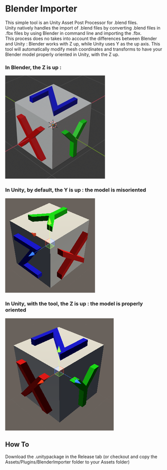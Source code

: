 # Blender Importer

This simple tool is an Unity Asset Post Processor for .blend files.    
Unity natively handles the import of .blend files by converting .blend files in .fbx files by using Blender in command line and importing the .fbx.    
This process does no takes into account the differences between Blender and Unity : Blender works with Z up, while Unity uses Y as the up axis. This tool will automatically modify mesh coordinates and transforms to have your Blender model properly oriented in Unity, with the Z up. 

### In Blender, the Z is up :
![Blender](https://raw.githubusercontent.com/ogxd/blender-importer-unity/master/Demo/blender.png)

### In Unity, by default, the Y is up : the model is misoriented
![Before](https://raw.githubusercontent.com/ogxd/blender-importer-unity/master/Demo/before.png)

### In Unity, with the tool, the Z is up : the model is properly oriented
![After](https://raw.githubusercontent.com/ogxd/blender-importer-unity/master/Demo/after.png)

## How To
Download the .unitypackage in the Release tab (or checkout and copy the Assets/Plugins/BlenderImporter folder to your Assets folder)